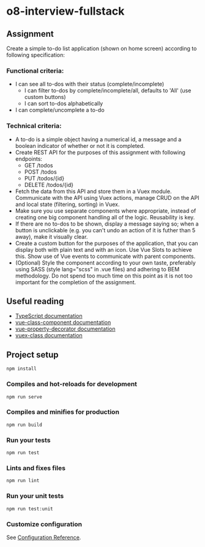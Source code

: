 # o8-interview-fullstack

## Assignment

Create a simple to-do list application (shown on home screen) according to following specification:

### Functional criteria:

- I can see all to-dos with their status (complete/incomplete)
  - I can filter to-dos by complete/incomplete/all, defaults to 'All' (use custom buttons)
  - I can sort to-dos alphabetically
- I can complete/uncomplete a to-do

### Technical criteria:

- A to-do is a simple object having a numerical id, a message and a boolean indicator of whether or not it is completed.
- Create REST API for the purposes of this assignment with following endpoints:
  - GET /todos
  - POST /todos
  - PUT /todos/{id}
  - DELETE /todos/{id}
- Fetch the data from this API and store them in a Vuex module. Communicate with the API using Vuex actions, manage CRUD on the API and local state (filtering, sorting) in Vuex.
- Make sure you use separate components where appropriate, instead of creating one big component handling all of the logic. Reusability is key.
- If there are no to-dos to be shown, display a message saying so; when a button is unclickable (e.g. you can't undo an action of it is futher than 5 away), make it visually clear.
- Create a custom button for the purposes of the application, that you can display both with plain text and with an icon. Use Vue Slots to achieve this. Show use of Vue events to communicate with parent components.
- (Optional) Style the component according to your own taste, preferably using SASS (style lang="scss" in .vue files) and adhering to BEM methodology. Do not spend too much time on this point as it is not too important for the completion of the assignment.

## Useful reading

- [TypeScript documentation](http://typescriptlang.com/)
- [vue-class-component documentation](https://github.com/vuejs/vue-class-component)
- [vue-property-decorator documentation](https://github.com/kaorun343/vue-property-decorator)
- [vuex-class documentation](https://github.com/ktsn/vuex-class)

## Project setup

```
npm install
```

### Compiles and hot-reloads for development

```
npm run serve
```

### Compiles and minifies for production

```
npm run build
```

### Run your tests

```
npm run test
```

### Lints and fixes files

```
npm run lint
```

### Run your unit tests

```
npm run test:unit
```

### Customize configuration

See [Configuration Reference](https://cli.vuejs.org/config/).
